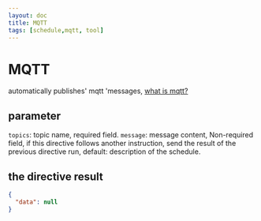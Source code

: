 ```yaml
---
layout: doc
title: MQTT
tags: [schedule,mqtt, tool]
---
```

# MQTT
automatically publishes' mqtt 'messages, [what is mqtt?](https://ilstudy.vip/blogs/mqtt/vue3-mqtt.html#什么是mqttt)

## parameter
`topics`: topic name, required field.
`message`: message content, Non-required field, if this directive follows another instruction, send the result of the previous directive run, default: description of the schedule.

## the directive result
```json
{
  "data": null
}
```
